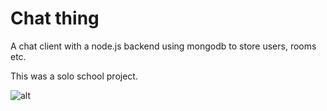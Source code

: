 # Chat thing
A chat client with a node.js backend using mongodb to store users, rooms etc.

This was a solo school project.

![alt](https://kosshi.fi/u/WJ4J.png)
